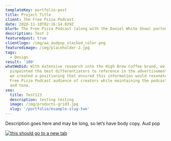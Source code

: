 ```yaml
---
templateKey: portfolio-post
title: Project Title
client: The Free Pizza Podcast
date: 2020-11-10T02:16:14.029Z
blurb: The Free Pizza Podcast (along with the Daniel White Show) partnered with High Brew Coffee
description: Test 2
featuredpost: true
clientlogo: /img/aa_audpop_stacked_color.png
featuredimage: /img/placeholder-2.jpg
tags:
  - Design
result: '100'
whatWeDid: With extensive research into the High Brew Coffee brand, we first
  pinpointed the best differentiators to reference in the advertisement. Then,
  we created a positioning that ensured this information would resonate with the
  Free Pizza Podcast audience of creators while maintaining the podcast’s voice
  and tone.
seo:
  title: Test123
  description: testing testing
  image: /img/products-grid3.jpg
  slug: '/portfolio/example-slug-two'
---
```


Description goes here and may be long, so let’s have body copy. Aud pop

<a target="blank" href="/">

![this should go to a new tab](/img/products-grid2.jpg)

</a>
